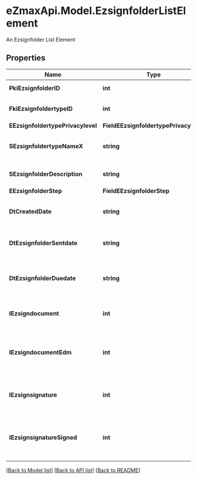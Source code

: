 # eZmaxApi.Model.EzsignfolderListElement
An Ezsignfolder List Element

## Properties

Name | Type | Description | Notes
------------ | ------------- | ------------- | -------------
**PkiEzsignfolderID** | **int** | The unique ID of the Ezsignfolder | 
**FkiEzsignfoldertypeID** | **int** | The unique ID of the Ezsignfoldertype. | 
**EEzsignfoldertypePrivacylevel** | **FieldEEzsignfoldertypePrivacylevel** |  | 
**SEzsignfoldertypeNameX** | **string** | The name of the Ezsignfoldertype in the language of the requester | 
**SEzsignfolderDescription** | **string** | The description of the Ezsignfolder | 
**EEzsignfolderStep** | **FieldEEzsignfolderStep** |  | 
**DtCreatedDate** | **string** | The date and time at which the object was created | 
**DtEzsignfolderSentdate** | **string** | The date and time at which the Ezsignfolder was sent the last time. | [optional] 
**DtEzsignfolderDuedate** | **string** | The maximum date and time at which the Ezsignfolder can be signed. | [optional] 
**IEzsigndocument** | **int** | The total number of Ezsigndocument in the folder | 
**IEzsigndocumentEdm** | **int** | The total number of Ezsigndocument in the folder that were saved in the edm system | 
**IEzsignsignature** | **int** | The total number of signature blocks in all Ezsigndocuments in the folder | 
**IEzsignsignatureSigned** | **int** | The total number of already signed signature blocks in all Ezsigndocuments in the folder | 

[[Back to Model list]](../README.md#documentation-for-models) [[Back to API list]](../README.md#documentation-for-api-endpoints) [[Back to README]](../README.md)

